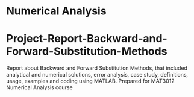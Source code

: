 # Numerical Analysis
# Project-Report-Backward-and-Forward-Substitution-Methods
Report about Backward and Forward Substitution Methods, that included analytical and numerical solutions, error analysis, case study, definitions, usage, examples and coding using MATLAB. Prepared for MAT3012 Numerical Analysis course 
